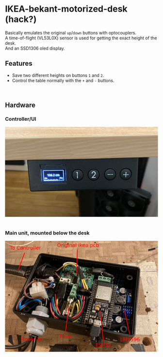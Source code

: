 # IKEA-bekant-motorized-desk (hack?)
Basically emulates the original `up`/`down` buttons with optocouplers.   
A time-of-flight (VL53L0X) sensor is used for getting the exact height of the desk.   
And an SSD1306 oled display.

## Features
- Save two different heights on buttons `1` and `2`.
- Control the table normally with the `+` and `-` buttons.
  
&nbsp;
## Hardware  

### Controller/UI
![.controller.jpg](.controller.jpg)
&nbsp;

### Main unit, mounted below the desk
![.main_unit_esp32.jpg](.main_unit_esp32.jpg)
&nbsp;

